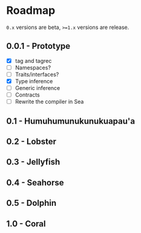 # Roadmap

`0.x` versions are beta, `>=1.x` versions are release.

## 0.0.1 - Prototype

- [x] tag and tagrec
- [ ] Namespaces?
- [ ] Traits/interfaces?
- [x] Type inference
- [ ] Generic inference
- [ ] Contracts
- [ ] Rewrite the compiler in Sea

## 0.1 - Humuhumunukunukuapau'a

## 0.2 - Lobster

## 0.3 - Jellyfish

## 0.4 - Seahorse

## 0.5 - Dolphin

## 1.0 - Coral
